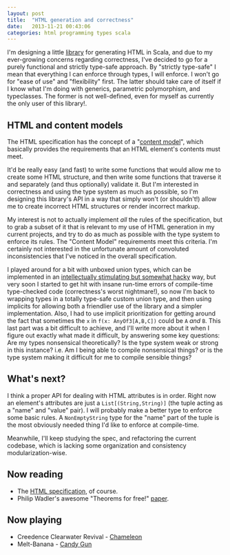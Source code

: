 ```yaml
---
layout: post
title:  "HTML generation and correctness"
date:   2013-11-21 00:43:06
categories: html programming types scala
---
```


I'm designing a little [library][ironhtml-repo] for generating HTML in Scala, and due to my ever-growing concerns regarding correctness, 
I've decided to go for a purely functional and strictly type-safe approach. By "strictly type-safe" I mean that everything I can enforce through types, I 
will enforce. I won't go for "ease of use" and "flexibility" first. The latter should take care of itself if I know what I'm doing with 
generics, parametric polymorphism, and typeclasses. The former is not well-defined, even for myself as currently the only user of this library!.

## HTML and content models

The HTML specification has the concept of a "[content model][content-model]", which basically provides the requirements that 
an HTML element's contents must meet.

It'd be really easy (and fast) to write some functions that would allow me to create some HTML structure, and 
then write some functions that traverse it and separately (and thus optionally) validate it. But I'm interested in correctness and using 
the type system as much as possible, so I'm designing this library's API in a way that simply won't (or shouldn't!) allow me to create incorrect HTML 
structures or render incorrect markup.

My interest is not to actually implement *all* the rules of the specification, but to grab a subset of it that is relevant to my use 
of HTML generation in my current projects, and try to do as much as possible with the type system to enforce its rules. The "Content Model" requirements meet this criteria. 
I'm certainly not interested in the unfortunate amount of convoluted inconsistencies that I've noticed in the overall specification.

I played around for a bit with unboxed union types, which can be implemented in an [intellectually stimulating but somewhat hacky][unboxed-unions] way, but 
very soon I started to get hit with insane run-time errors of compile-time type-checked code (correctness's worst nightmare!), so now I'm back to wrapping 
types in a totally type-safe custom union type, and then using implicits for allowing both a friendlier use of the library and a simpler implementation. Also, 
I had to use implicit prioritization for getting around the fact that sometimes the `x` in `f(x: AnyOf3[A,B,C])` could be `A` *and* `B`. This last part was 
a bit difficult to achieve, and I'll write more about it when I figure out exactly what made it difficult, by answering some key questions: Are my types nonsensical 
theoretically? Is the type system weak or strong in this instance? i.e. Am I being able to compile nonsensical things? or is the type system making it difficult for me 
to compile sensible things?

## What's next?

I think a proper API for dealing with HTML attributes is in order. Right now an element's attributes are just a `List[(String,String)]` 
(the tuple acting as a "name" and "value" pair). I will probably make a better type to enforce some basic rules. A `NonEmptyString` type for the "name" part of the tuple 
 is the most obviously needed thing I'd like to enforce at compile-time. 

Meanwhile, I'll keep studying the spec, and refactoring the current codebase, which is lacking some organization and consistency modularization-wise.

## Now reading

* The [HTML specification][html-spec], of course.
* Philip Wadler's awesome "Theorems for free!" [paper][theorems-free].

## Now playing

* Creedence Clearwater Revival - [Chameleon][ccr-chameleon]
* Melt-Banana - [Candy Gun][candy-gun]

[content-model]:  http://www.whatwg.org/specs/web-apps/current-work/multipage/elements.html#content-models
[unboxed-unions]: http://www.chuusai.com/2011/06/09/scala-union-types-curry-howard/
[ironhtml-repo]:  https://github.com/lambdatoast/ironhtml
[html-spec]:      http://www.whatwg.org/specs/web-apps/current-work/multipage/index.html#contents
[theorems-free]:  http://ttic.uchicago.edu/~dreyer/course/papers/wadler.pdf
[ccr-chameleon]:  http://www.youtube.com/watch?v=1IUr_GQ_NSk
[candy-gun]:      http://www.youtube.com/watch?v=RgnoBN007Vc
